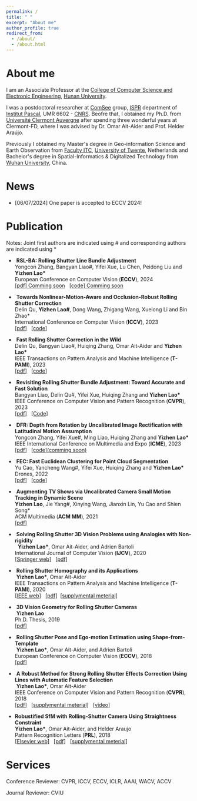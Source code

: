 ```yaml
---
permalink: /
title: " "
excerpt: "About me"
author_profile: true
redirect_from: 
  - /about/
  - /about.html
---
```


About me 
========
I am an Associate Professor at the [College of Computer Science and Electronic Engineering](http://csee.hnu.edu.cn/home.htm), [Hunan University](http://www-en.hnu.edu.cn/). 

I was a postdoctoral researcher at [ComSee](http://www.institutpascal.uca.fr/index.php/fr/comsee) group, [ISPR](https://ispr-ip.fr/) department of [Institut Pascal](http://www.institutpascal.uca.fr/index.php/fr/), UMR 6602 - [CNRS](https://www.cnrs.fr/).  Beofre that, I obtained my Ph.D. from [Université Clermont Auvergne](http://www.uca.fr/) after spending three wonderful years at Clermont-FD, where I was advised by Dr. Omar Ait-Aider and Prof. Helder Araújo. 

Previously I obtained my Master's degree in Geo-information Science and Earth Observation from [Faculty ITC](https://www.itc.nl/), [University of Twente](https://www.utwente.nl/en/), Netherlands and Bachelor's degree in Spatial-Informatics & Digitalized Technology from [Wuhan University](http://en.whu.edu.cn/), China.   

News 
========
- [06/07/2024] One paper is accepted to ECCV 2024! 


Publication 
========
Notes: Joint first authors are indicated using # and corresponding authors are indicated using *

-  <b>RSL-BA: Rolling Shutter Line Bundle Adjustment</b><br />
   Yongcon Zhang, Bangyan Liao#, Yifei Xue, Lu Chen, Peidong Liu and <b>Yizhen Lao*</b> <br /> 
   European Conference on Computer Vision (<b>ECCV</b>), 2024 <br />
   [[pdf] Comming soon](https://arxiv.org/abs/2303.18125)  &nbsp;  [[code] Comming soon](https://github.com/DelinQu/rspy/)

-  <b>Towards Nonlinear-Motion-Aware and Occlusion-Robust Rolling Shutter Correction</b><br />
   Delin Qu, <b>Yizhen Lao#</b>, Dong Wang, Zhigang Wang, Xuelong Li and Bin Zhao*<br /> 
   International Conference on Computer Vision (<b>ICCV</b>), 2023 <br />
   [[pdf]](https://arxiv.org/abs/2303.18125)  &nbsp;  [[code]](https://github.com/DelinQu/rspy/)

-  <b>Fast Rolling Shutter Correction in the Wild</b><br />
   Delin Qu, Bangyan Liao#, Huiqing Zhang, Omar Ait-Aider and <b>Yizhen Lao*</b> <br /> 
   IEEE Transactions on Pattern Analysis and Machine Intelligence  (<b>T-PAMI</b>), 2023 <br />
   [[pdf]](https://hal.science/hal-04280534/document)  &nbsp;  [[code]](https://github.com/DelinQu/rspy/)

-  <b>Revisiting Rolling Shutter Bundle Adjustment: Toward Accurate and Fast Solution</b><br />
   Bangyan Liao, Delin Qu#, Yifei Xue, Huiqing Zhang and <b>Yizhen Lao*</b> <br /> 
   IEEE Conference on Computer Vision and Pattern Recognition (<b>CVPR</b>), 2023  <br />
   [[pdf]](https://arxiv.org/abs/2209.08503)  &nbsp;  [[Code]](https://delinqu.github.io/NW-RSBA/)

-  <b>DFR: Depth from Rotation by Uncalibrated Image Rectification with Latitudinal Motion Assumption</b><br />
   Yongcon Zhang, Yifei Xue#, Ming Liao, Huiqing Zhang and <b>Yizhen Lao*</b> <br /> 
   IEEE International Conference on Multimedia and Expo (<b>ICME</b>), 2023  <br />
   [[pdf]](https://arxiv.org/pdf/2307.05129.pdf)  &nbsp;  [[code](comming soon)](https://yizhenlao.github.io/)

-  <b>FEC: Fast Euclidean Clustering for Point Cloud Segmentation</b><br />
   Yu Cao, Yancheng Wang#, Yifei Xue, Huiqing Zhang and <b>Yizhen Lao*</b> <br /> 
   Drones, 2022 <br />
   [[pdf]](https://www.mdpi.com/2504-446X/6/11/325/pdf?version=1666876162)  &nbsp;  [[code]](https://github.com/YizhenLAO/FEC)

-  <b>Augmenting TV Shows via Uncalibrated Camera Small Motion Tracking in Dynamic Scene</b><br />
   <b>Yizhen Lao</b>, Jie Yang#, Xinying Wang, Jianxin Lin, Yu Cao and Shien Song* <br /> 
  ACM Multimedia  (<b>ACM MM</b>), 2021 <br />
  [[pdf]](/files/mfp2005.pdf) 

-  <b>Solving Rolling Shutter 3D Vision Problems using Analogies with Non-rigidity</b><br />
   <b>Yizhen Lao*</b>, Omar Ait-Aider, and Adrien Bartoli <br /> 
  International Journal of Computer Vision  (<b>IJCV</b>), 2020 <br />
  [[Springer web]](https://link.springer.com/article/10.1007/s11263-020-01368-1)  &nbsp;  [[pdf]](/files/Lao_et_al-2020-International_Journal_of_Computer_Vision.pdf)

-  <b>Rolling Shutter Homography and its Applications</b><br />
  <b>Yizhen Lao*</b>, Omar Ait-Aider  <br /> 
  IEEE Transactions on Pattern Analysis and Machine Intelligence  (<b>T-PAMI</b>), 2020 <br />
  [[IEEE web]](https://ieeexplore.ieee.org/xpl/tocresult.jsp?isnumber=4359286)  &nbsp;  [[pdf]](/files/RSHomo_PAMI2020.pdf)&nbsp;  [[supplymental meterial]](/files/RS_homo_PAMI2020_supp_material.pdf)


-  <b>3D Vision Geometry for Rolling Shutter Cameras</b><br />
  <b>Yizhen Lao</b><br />
  Ph.D. Thesis, 2019 <br />
  [[pdf]](https://tel.archives-ouvertes.fr/tel-02276486/document) 

-  <b>Rolling Shutter Pose and Ego-motion Estimation using Shape-from-Template</b><br />
  <b>Yizhen Lao*</b>, Omar Ait-Aider, and Adrien Bartoli <br />
  European Conference on Computer Vision (<b>ECCV</b>), 2018 <br />
  [[pdf]](/files/2193.pdf)  

-  <b>A Robust Method for Strong Rolling Shutter Effects Correction Using Lines with Automatic Feature Selection</b><br />
  <b>Yizhen Lao*</b>, Omar Ait-Aider  <br /> 
  IEEE Conference on Computer Vision and Pattern Recognition (<b>CVPR</b>), 2018 <br />
  [[pdf]](/files/3871_final.pdf)  &nbsp; [[supplymental meterial]](/files/3871_supp_final.pdf)  &nbsp; [[video]](https://youtu.be/aNnlblYHqB8)
  
- <b>Robustified SfM with Rolling-Shutter Camera Using Straightness Constraint</b>   <br />
  <b>Yizhen Lao*</b>, Omar Ait-Aider, and Helder Araujo  <br />
  Pattern Recognition Letters (<b>PRL</b>), 2018 <br />
  [[Elsevier web]](https://www.sciencedirect.com/science/article/pii/S0167865518301247)  &nbsp; [[pdf]]()  &nbsp; [[supplymental meterial]]()
  
  
Services  
========
Conference Reviewer:  CVPR, ICCV, ECCV, ICLR, AAAI, WACV, ACCV

Journal Reviewer: CVIU
  


